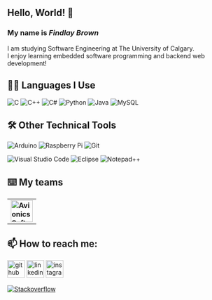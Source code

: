 ## Hello, World! 👋
### My name is ***Findlay Brown***

I am studying Software Engineering at The University of Calgary. <br />
I enjoy learning embedded software programming and backend web development! <br />


## 👨‍💻 Languages I Use
![C](https://img.shields.io/badge/c-%2300599C.svg?style=for-the-badge&logo=c&logoColor=white)
![C++](https://img.shields.io/badge/c++-%2300599C.svg?style=for-the-badge&logo=c%2B%2B&logoColor=white)
![C#](https://img.shields.io/badge/C%23-239120?style=for-the-badge&logo=c-sharp&logoColor=white)
![Python](https://img.shields.io/badge/python-3670A0?style=for-the-badge&logo=python&logoColor=white)
![Java](https://img.shields.io/badge/Java-ED8B00?style=for-the-badge&logo=java&logoColor=white)
![MySQL](https://img.shields.io/badge/MySQL-005C84?style=for-the-badge&logo=mysql&logoColor=white)

## 🛠️ Other Technical Tools
![Arduino](https://img.shields.io/badge/-Arduino-00979D?style=for-the-badge&logo=Arduino&logoColor=white)
![Raspberry Pi](https://img.shields.io/badge/Raspberry%20Pi-A22846?style=for-the-badge&logo=Raspberry%20Pi&logoColor=white)
![Git](https://img.shields.io/badge/git-%23F05033.svg?style=for-the-badge&logo=git&logoColor=white)

![Visual Studio Code](https://img.shields.io/badge/Visual%20Studio%20Code-0078d7.svg?style=for-the-badge&logo=visual-studio-code&logoColor=white)
![Eclipse](https://img.shields.io/badge/Eclipse-2C2255?style=for-the-badge&logo=eclipse&logoColor=white)
![Notepad++](https://img.shields.io/badge/Notepad++-90E59A.svg?style=for-the-badge&logo=notepad%2B%2B&logoColor=black)
## ⌨️ My teams
<table style='border:none'>
  <thread align="center">
  <td><b> <a href="https://github.com/StudentOrganisationForAerospaceResearch" tagret="_blank" rel="AvionicsSoftware"><img alt="AvionicsSoftware" src="https://user-images.githubusercontent.com/78698227/194955901-54a12bca-59ed-47cb-b7e6-3c6185ff94d5.png" width="50"/>
  </b></td>
</table>


## 📫 How to reach me:
[<img src='https://cdn.jsdelivr.net/npm/simple-icons@3.0.1/icons/github.svg' alt='github' height='40'>](https://github.com/FindlayMB)  [<img src='https://cdn.jsdelivr.net/npm/simple-icons@3.0.1/icons/linkedin.svg' alt='linkedin' height='40'>](https://www.linkedin.com/in/findlay-brown-35b08a227/)  [<img src='https://cdn.jsdelivr.net/npm/simple-icons@3.0.1/icons/instagram.svg' alt='instagram' height='40'>](https://www.instagram.com/____findlay____/)

<a href = "https://stackoverflow.com/users/20427552/findlay-brown" rel="Stackoverflow">![Stackoverflow](https://img.shields.io/badge/Stack_Overflow-FE7A16?style=for-the-badge&logo=stack-overflow&logoColor=white)  



<!--
FindlayMB/FindlayMB is a ✨ special ✨ repository because its `README.md` (this file) appears on your GitHub profile.
You can click the Preview link to take a look at your changes.
Here are some ideas to get you started:

- 🔭 I’m currently working on ...
- 🌱 I’m currently learning ...
- 👯 I’m looking to collaborate on ...
- 🤔 I’m looking for help with ...
- 💬 Ask me about ...
- 📫 How to reach me: ...
- 😄 Pronouns: ...
- ⚡ Fun fact: ...
-->

